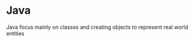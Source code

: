 # Java







Java focus mainly on classes and creating objects to represent real world entities